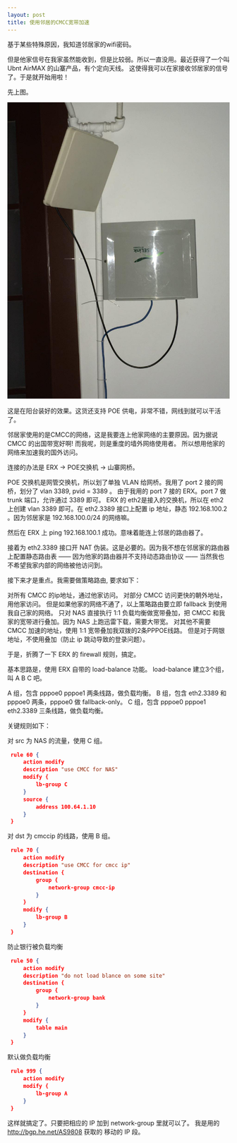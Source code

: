 ```yaml
---
layout: post
title: 使用邻居的CMCC宽带加速
---
```


基于某些特殊原因，我知道邻居家的wifi密码。

但是他家信号在我家虽然能收到，但是比较弱。所以一直没用。最近获得了一个叫 Ubnt AirMAX 的山寨产品，有个定向天线。
这使得我可以在家接收邻居家的信号了。于是就开始用啦！

先上图。

<img src="/images/fakeairmax.jpg" >

这是在阳台装好的效果。这货还支持 POE 供电，非常不错，网线到就可以干活了。

邻居家使用的是CMCC的网络，这是我要连上他家网络的主要原因。因为据说 CMCC 的出国带宽好啊! 而我呢，则是重度的墙外网络使用者。
所以想用他家的网络来加速我的国外访问。

连接的办法是 ERX -> POE交换机 -> 山寨网桥。

POE 交换机是网管交换机，所以划了单独 VLAN 给网桥。我用了 port 2 接的网桥，划分了 vlan 3389, pvid = 3389 。 由于我用的 port 7 接的 ERX。port 7 做 trunk 端口，允许通过  3389 即可。 ERX 的 eth2是接入的交换机，所以在 eth2 上创建 vlan 3389 即可。在 eth2.3389 接口上配置 ip 地址，静态 192.168.100.2 。因为邻居家是  192.168.100.0/24 的网络嘛。

然后在 ERX 上 ping 192.168.100.1 成功。意味着能连上邻居的路由器了。

接着为 eth2.3389 接口开 NAT 伪装。这是必要的。因为我不想在邻居家的路由器上配置静态路由表 —— 因为他家的路由器并不支持动态路由协议 —— 当然我也不希望我家内部的网络被他访问到。


接下来才是重点。我需要做策略路由, 要求如下：

对所有 CMCC 的ip地址，通过他家访问。
对部分 CMCC 访问更快的朝外地址，用他家访问。
但是如果他家的网络不通了，以上策略路由要立即 fallback 到使用我自己家的网络。
只对 NAS 直接执行 1:1 负载均衡做宽带叠加，把 CMCC 和我家的宽带进行叠加。因为 NAS 上跑迅雷下载，需要大带宽。
对其他不需要 CMCC 加速的地址，使用 1:1 宽带叠加我双拨的2条PPPOE线路。
但是对于网银地址，不使用叠加（防止 ip 跳动导致的登录问题）。


于是，折腾了一下 ERX 的 firewall 规则，搞定。

基本思路是，使用 ERX 自带的 load-balance 功能。 load-balance 建立3个组，叫 A  B C 吧。

A 组，包含 pppoe0 pppoe1 两条线路，做负载均衡。
B 组，包含 eth2.3389 和 pppoe0 两条，pppoe0 做 fallback-only。
C 组，包含 pppoe0 pppoe1 eth2.3389 三条线路，做负载均衡。

关键规则如下：

对 src 为 NAS 的流量，使用 C 组。

```json
 rule 60 {
     action modify
     description "use CMCC for NAS"
     modify {
         lb-group C
     }
     source {
         address 100.64.1.10
     }
 }
```

对 dst 为 cmccip 的线路，使用 B 组。

```json
 rule 70 {
     action modify
     description "use CMCC for cmcc ip"
     destination {
         group {
             network-group cmcc-ip
         }
     }
     modify {
         lb-group B
     }
 }
```

防止银行被负载均衡

```json
 rule 50 {
     action modify
     description "do not load blance on some site"
     destination {
         group {
             network-group bank
         }
     }
     modify {
         table main
     }
 }

```



默认做负载均衡

```json
 rule 999 {
     action modify
     modify {
         lb-group A
     }
 }

```

这样就搞定了。只要把相应的 IP 加到 network-group 里就可以了。
我是用的 http://bgp.he.net/AS9808 获取的 移动的 IP 段。

